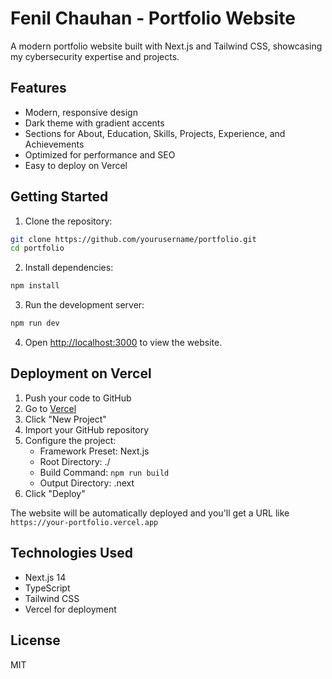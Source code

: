 # Fenil Chauhan - Portfolio Website

A modern portfolio website built with Next.js and Tailwind CSS, showcasing my cybersecurity expertise and projects.

## Features

- Modern, responsive design
- Dark theme with gradient accents
- Sections for About, Education, Skills, Projects, Experience, and Achievements
- Optimized for performance and SEO
- Easy to deploy on Vercel

## Getting Started

1. Clone the repository:
```bash
git clone https://github.com/yourusername/portfolio.git
cd portfolio
```

2. Install dependencies:
```bash
npm install
```

3. Run the development server:
```bash
npm run dev
```

4. Open [http://localhost:3000](http://localhost:3000) to view the website.

## Deployment on Vercel

1. Push your code to GitHub
2. Go to [Vercel](https://vercel.com)
3. Click "New Project"
4. Import your GitHub repository
5. Configure the project:
   - Framework Preset: Next.js
   - Root Directory: ./
   - Build Command: `npm run build`
   - Output Directory: .next
6. Click "Deploy"

The website will be automatically deployed and you'll get a URL like `https://your-portfolio.vercel.app`

## Technologies Used

- Next.js 14
- TypeScript
- Tailwind CSS
- Vercel for deployment

## License

MIT

